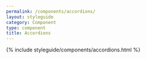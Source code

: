 ```yaml
---
permalink: /components/accordions/
layout: styleguide
category: Component
type: component
title: Accordions
---
```


{% include styleguide/components/accordions.html %}
